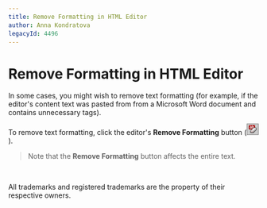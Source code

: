 ```yaml
---
title: Remove Formatting in HTML Editor
author: Anna Kondratova
legacyId: 4496
---
```

# Remove Formatting in HTML Editor
In some cases, you might wish to remove text formatting (for example, if the editor's content text was pasted from from a Microsoft Word document and contains unnecessary tags).

To remove text formatting, click the editor's **Remove Formatting** button (![ASPxHtmlEditor-Buttons-RemoveFormatting](../../../images/img7418.png)).

> Note that the **Remove Formatting** button affects the entire text.

&nbsp;

All trademarks and registered trademarks are the property of their respective owners.